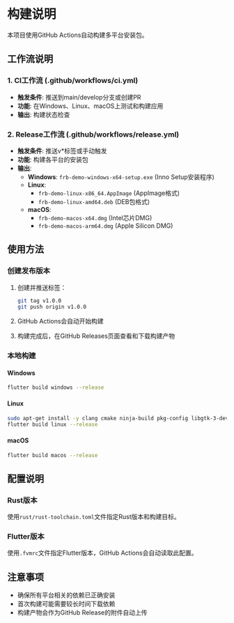 # 构建说明

本项目使用GitHub Actions自动构建多平台安装包。

## 工作流说明

### 1. CI工作流 (.github/workflows/ci.yml)
- **触发条件**: 推送到main/develop分支或创建PR
- **功能**: 在Windows、Linux、macOS上测试和构建应用
- **输出**: 构建状态检查

### 2. Release工作流 (.github/workflows/release.yml)
- **触发条件**: 推送v*标签或手动触发
- **功能**: 构建各平台的安装包
- **输出**: 
  - **Windows**: `frb-demo-windows-x64-setup.exe` (Inno Setup安装程序)
  - **Linux**: 
    - `frb-demo-linux-x86_64.AppImage` (AppImage格式)
    - `frb-demo-linux-amd64.deb` (DEB包格式)
  - **macOS**: 
    - `frb-demo-macos-x64.dmg` (Intel芯片DMG)
    - `frb-demo-macos-arm64.dmg` (Apple Silicon DMG)

## 使用方法

### 创建发布版本
1. 创建并推送标签：
   ```bash
   git tag v1.0.0
   git push origin v1.0.0
   ```

2. GitHub Actions会自动开始构建

3. 构建完成后，在GitHub Releases页面查看和下载构建产物

### 本地构建
#### Windows
```bash
flutter build windows --release
```

#### Linux
```bash
sudo apt-get install -y clang cmake ninja-build pkg-config libgtk-3-dev
flutter build linux --release
```

#### macOS
```bash
flutter build macos --release
```

## 配置说明

### Rust版本
使用`rust/rust-toolchain.toml`文件指定Rust版本和构建目标。

### Flutter版本
使用`.fvmrc`文件指定Flutter版本，GitHub Actions会自动读取此配置。

## 注意事项
- 确保所有平台相关的依赖已正确安装
- 首次构建可能需要较长时间下载依赖
- 构建产物会作为GitHub Release的附件自动上传
